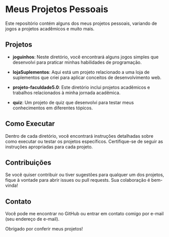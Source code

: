 # Meus Projetos Pessoais

Este repositório contém alguns dos meus projetos pessoais, variando de jogos a projetos acadêmicos e muito mais.

## Projetos

- **joguinhos**: Neste diretório, você encontrará alguns jogos simples que desenvolvi para praticar minhas habilidades de programação.

- **lojaSuplementos**: Aqui está um projeto relacionado a uma loja de suplementos que criei para aplicar conceitos de desenvolvimento web.

- **projeto-faculdade5.0**: Este diretório inclui projetos acadêmicos e trabalhos relacionados à minha jornada acadêmica.

- **quiz**: Um projeto de quiz que desenvolvi para testar meus conhecimentos em diferentes tópicos.

## Como Executar

Dentro de cada diretório, você encontrará instruções detalhadas sobre como executar ou testar os projetos específicos. Certifique-se de seguir as instruções apropriadas para cada projeto.

## Contribuições

Se você quiser contribuir ou tiver sugestões para qualquer um dos projetos, fique à vontade para abrir issues ou pull requests. Sua colaboração é bem-vinda!

## Contato

Você pode me encontrar no GitHub ou entrar em contato comigo por e-mail (seu endereço de e-mail).

Obrigado por conferir meus projetos!

